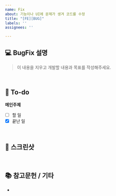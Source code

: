 ```yaml
---
name: Fix
about: 기능이나 UI에 문제가 생겨 코드를 수정
title: "[FE][BUG]"
labels: ''
assignees: ''

---
```


## 💻 BugFix 설명
> 이 내용을 지우고 개발할 내용과 목표를 작성해주세요.
<br>

## 📝 To-do
**메인주제**
- [ ] 할 일
- [x] 끝난 일
<br>

## 📸 스크린샷

<br>

## 📚 참고문헌 / 기타
-
